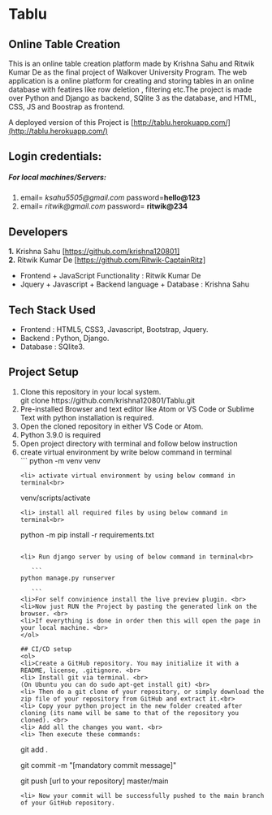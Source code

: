 # Tablu

## Online Table Creation
This is an online table creation platform made by Krishna Sahu and Ritwik Kumar De as the final project of Walkover University Program. The web application is a online platform for creating and storing tables in an online database with featires like row deletion , filtering etc.The project is made over Python and Django as backend, SQlite 3 as the database, and HTML, CSS, JS and Boostrap as frontend.

A deployed version of this Project is [http://tablu.herokuapp.com/](http://tablu.herokuapp.com/)
## Login credentials:
##### For local machines/Servers:
1.  email= _ksahu5505@gmail.com_
    password=**hello@123**
2. email= _ritwik@gmail.com_
    password= **ritwik@234**

## Developers
**1.** Krishna Sahu [https://github.com/krishna120801]<br>
**2.** Ritwik Kumar De [https://github.com/Ritwik-CaptainRitz]<br>
<ul>
<li>Frontend + JavaScript Functionality : Ritwik Kumar De
<li>Jquery + Javascript + Backend language + Database : Krishna Sahu
</ul>

## Tech Stack Used
<ul>
<li>Frontend : HTML5, CSS3, Javascript, Bootstrap, Jquery.
<li>Backend : Python, Django.
<li>Database : SQlite3.
</ul>

## Project Setup
<ol>
<li>Clone this repository in your local system. <br>
git clone https://github.com/krishna120801/Tablu.git <br>
<li>Pre-installed Browser and text editor like Atom or VS Code or Sublime Text with python installation is required. <br>
<li>Open the cloned repository in either VS Code or Atom. <br>
<li>Python 3.9.0 is required
<li>Open project directory with terminal and follow below instruction<br>
<li> create virtual environment by write below command in terminal<br>
```
python -m venv venv 
    
 ```
 <li> activate virtual environment by using below command in terminal<br>
 ```
     
venv/scripts/activate
     
 ```
<li> install all required files by using below command in terminal<br>
```
python -m pip install -r requirements.txt
 ```
    
<li> Run django server by using of below command in terminal<br>

    ```
python manage.py runserver

    ```
<li>For self convinience install the live preview plugin. <br>
<li>Now just RUN the Project by pasting the generated link on the browser. <br>
<li>If everything is done in order then this will open the page in your local machine. <br>
</ol>

## CI/CD setup
<ol>
<li>Create a GitHub repository. You may initialize it with a README, license, .gitignore. <br>
<li> Install git via terminal. <br>
(On Ubuntu you can do sudo apt-get install git) <br>
<li> Then do a git clone of your repository, or simply download the zip file of your repository from GitHub and extract it.<br>
<li> Copy your python project in the new folder created after cloning (its name will be same to that of the repository you cloned). <br>
<li> Add all the changes you want. <br>
<li> Then execute these commands:

```
git add . 

git commit -m "[mandatory commit message]" 

git push [url to your repository] master/main 
```
<li> Now your commit will be successfully pushed to the main branch of your GitHub repository.
